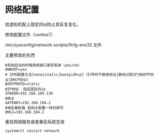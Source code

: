 # 网络配置

给虚拟机配上固定的ip防止其反复变化。



修改配置文件（centos7）

/etc/sysconfig/network-scripts/ifcfg-ens33 文件

主要修改的东西

```
#系统启动的时候网络接口是否有效（yes/no） 
ONBOOT=yes   
# IP的配置方法[none|static|bootp|dhcp]（引导时不使用协议|静态分配IP|BOOTP协议|DHCP协议） 
BOOTPROTO=static 
#IP地址  指定固定的ip
IPADDR=192.168.184.130  
#网关 
GATEWAY=192.168.184.2      
#域名解析器 和网关配置一样的即可
DNS1=192.168.184.2
```

重启网络服务或者重启系统生效

```shell
systemctl restart network
```

